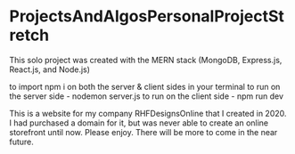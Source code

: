 # ProjectsAndAlgosPersonalProjectStretch

This solo project was created with the MERN stack (MongoDB, Express.js, React.js, and Node.js)

to import npm i on both the server & client sides in your terminal
to run on the server side -   nodemon server.js
to run on the client side -   npm run dev

This is a website for my company RHFDesignsOnline that I created in 2020. I had purchased a domain for it, but was never able to create an online storefront until now.
Please enjoy.
There will be more to come in the near future.

